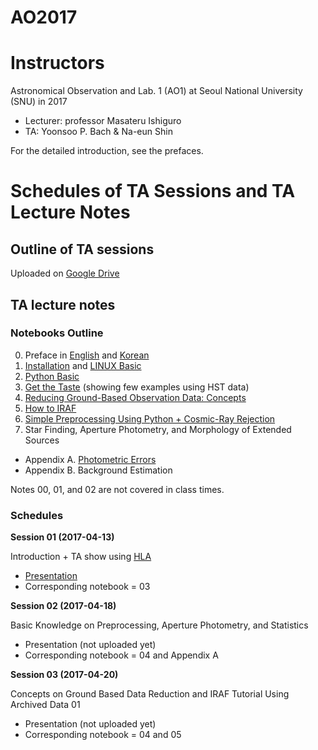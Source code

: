 # AO2017

# Instructors
Astronomical Observation and Lab. 1 (AO1) at Seoul National University (SNU) in 2017 

* Lecturer: professor Masateru Ishiguro 
* TA: Yoonsoo P. Bach & Na-eun Shin

For the detailed introduction, see the prefaces.

# Schedules of TA Sessions and TA Lecture Notes

## Outline of TA sessions

Uploaded on [Google Drive](https://drive.google.com/open?id=1Tt-j8SrdfzE-gBOzgxW061ngEbRz5njnbw-8lHO9GnI)


## TA lecture notes

### Notebooks Outline

00. Preface in [English](http://nbviewer.jupyter.org/github/ysbach/AO_2017/blob/master/00_Preface-English.ipynb) and [Korean](http://nbviewer.jupyter.org/github/ysbach/AO_2017/blob/master/00_Preface-Korean.ipynb)
01. [Installation](http://nbviewer.jupyter.org/github/ysbach/AO_2017/blob/master/01_Installation.ipynb) and [LINUX Basic](http://nbviewer.jupyter.org/github/ysbach/AO_2017/blob/master/01_LINUX_Shell.ipynb)
02. [Python Basic](http://nbviewer.jupyter.org/github/ysbach/AO_2017/blob/master/02_Python_Basic.ipynb)
03. [Get the Taste](http://nbviewer.jupyter.org/github/ysbach/AO_2017/blob/master/03_Get_the_Taste.ipynb) (showing few examples using HST data)
04. [Reducing Ground-Based Observation Data: Concepts](http://nbviewer.jupyter.org/github/ysbach/AO_2017/blob/master/04_Ground_Based_Concept.ipynb)
05. [How to IRAF](http://nbviewer.jupyter.org/github/ysbach/AO_2017/blob/master/05_IRAF_Tutorial.ipynb)
06. [Simple Preprocessing Using Python + Cosmic-Ray Rejection](http://nbviewer.jupyter.org/github/ysbach/AO_2017/blob/master/06_Preprocessing_with_Python.ipynb)
07. Star Finding, Aperture Photometry, and Morphology of Extended Sources
* Appendix A. [Photometric Errors](http://nbviewer.jupyter.org/github/ysbach/AO_2017/blob/master/App_A_Photometric_Errors.ipynb)
* Appendix B. Background Estimation

Notes 00, 01, and 02 are not covered in class times.


### Schedules

**Session 01 (2017-04-13)**   

Introduction + TA show using [HLA](http://hla.stsci.edu/)
* [Presentation](https://drive.google.com/file/d/0B-MLFRYnMxUvQ1BJTkhNcVNveFFkYURLdDVMaWZkVDA5V05J/view?usp=sharing)
* Corresponding notebook = 03
    
    
**Session 02 (2017-04-18)**   

Basic Knowledge on Preprocessing, Aperture Photometry, and Statistics
* Presentation (not uploaded yet)
* Corresponding notebook = 04 and Appendix A


**Session 03 (2017-04-20)**   

Concepts on Ground Based Data Reduction and IRAF Tutorial Using Archived Data 01
* Presentation (not uploaded yet)
* Corresponding notebook = 04 and 05
